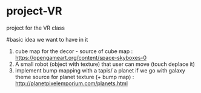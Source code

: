 # project-VR
project for the VR class

#basic idea we want to have in it
1. cube map for the decor - source of cube map  : https://opengameart.org/content/space-skyboxes-0
2. A small robot (object with texture) that user can move (touch deplace it)
3. implement bump mapping with a tapis/ a planet if we go with galaxy theme 
source for planet texture (+ bump map) : http://planetpixelemporium.com/planets.html
